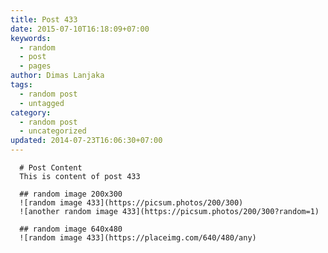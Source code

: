 ```yaml
---
title: Post 433
date: 2015-07-10T16:18:09+07:00
keywords:
  - random
  - post
  - pages
author: Dimas Lanjaka
tags:
  - random post
  - untagged
category:
  - random post
  - uncategorized
updated: 2014-07-23T16:06:30+07:00
---
```


      # Post Content
      This is content of post 433

      ## random image 200x300
      ![random image 433](https://picsum.photos/200/300)
      ![another random image 433](https://picsum.photos/200/300?random=1)

      ## random image 640x480
      ![random image 433](https://placeimg.com/640/480/any)
      